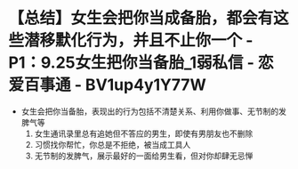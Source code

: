 # 【总结】女生会把你当成备胎，都会有这些潜移默化行为，并且不止你一个 - P1：9.25女生把你当备胎_1弱私信 - 恋爱百事通 - BV1up4y1Y77W

-   女生会把你当备胎，表现出的行为包括不清楚关系、利用你做事、无节制的发脾气等
    1.  女生通讯录里总有追她但不答应的男生，即使有男朋友也不删除
    2.  习惯找你帮忙，你总是不拒绝，被当成工具人
    3.  无节制的发脾气，展示最好的一面给男生看，但对你却肆无忌惮